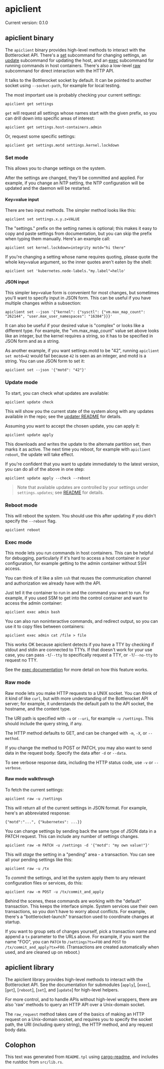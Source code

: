 # apiclient

Current version: 0.1.0

## apiclient binary

The `apiclient` binary provides high-level methods to interact with the Bottlerocket API.
There's a [set](#set-mode) subcommand for changing settings, an [update](#update-mode) subcommand for updating the host, and an [exec](#exec-mode) subcommand for running commands in host containers.
There's also a low-level [raw](#raw-mode) subcommand for direct interaction with the HTTP API.

It talks to the Bottlerocket socket by default.
It can be pointed to another socket using `--socket-path`, for example for local testing.

The most important use is probably checking your current settings:

```
apiclient get settings
```

`get` will request all settings whose names start with the given prefix, so you can drill down into specific areas of interest:
```
apiclient get settings.host-containers.admin
```

Or, request some specific settings:
```
apiclient get settings.motd settings.kernel.lockdown
```

### Set mode

This allows you to change settings on the system.

After the settings are changed, they'll be committed and applied.
For example, if you change an NTP setting, the NTP configuration will be updated and the daemon will be restarted.

#### Key=value input

There are two input methods.
The simpler method looks like this:

```
apiclient set settings.x.y.z=VALUE
```

The "settings." prefix on the setting names is optional; this makes it easy to copy and paste settings from documentation, but you can skip the prefix when typing them manually.
Here's an example call:

```
apiclient set kernel.lockdown=integrity motd="hi there"
```

If you're changing a setting whose name requires quoting, please quote the whole key=value argument, so the inner quotes aren't eaten by the shell:

```
apiclient set 'kubernetes.node-labels."my.label"=hello'
```

#### JSON input

This simpler key=value form is convenient for most changes, but sometimes you'll want to specify input in JSON form.
This can be useful if you have multiple changes within a subsection:

```
apiclient set --json '{"kernel": {"sysctl": {"vm.max_map_count": "262144", "user.max_user_namespaces": "16384"}}}'
```

It can also be useful if your desired value is "complex" or looks like a different type.
For example, the "vm.max_map_count" value set above looks like an integer, but the kernel requires a string, so it has to be specified in JSON form and as a string.

As another example, if you want settings.motd to be "42", running `apiclient set motd=42` would fail because `42` is seen as an integer, and motd is a string.
You can use JSON form to set it:

```
apiclient set --json '{"motd": "42"}'
```

### Update mode

To start, you can check what updates are available:

```
apiclient update check
```

This will show you the current state of the system along with any updates available in the repo; see the [updater README](../../updater/README.md#walkthrough) for details.

Assuming you want to accept the chosen update, you can apply it:

```
apiclient update apply
```

This downloads and writes the update to the alternate partition set, then marks it as active.
The next time you reboot, for example with `apiclient reboot`, the update will take effect.

If you're confident that you want to update immediately to the latest version, you can do all of the above in one step:

```
apiclient update apply --check --reboot
```

> Note that available updates are controlled by your settings under `settings.updates`; see [README](../../../README.md#updates-settings) for details.

### Reboot mode

This will reboot the system.
You should use this after updating if you didn't specify the `--reboot` flag.

```
apiclient reboot
```

### Exec mode

This mode lets you run commands in host containers.
This can be helpful for debugging, particularly if it's hard to access a host container in your configuration, for example getting to the admin container without SSH access.

You can think of it like a slim `ssh` that reuses the communication channel and authorization we already have with the API.

Just tell it the container to run in and the command you want to run.
For example, if you used SSM to get into the control container and want to access the admin container:
```
apiclient exec admin bash
```

You can also run noninteractive commands, and redirect output, so you can use it to copy files between containers:
```
apiclient exec admin cat /file > file
```

This works OK because apiclient detects if you have a TTY by checking if stdout and stdin are connected to TTYs.
If that doesn't work for your use case, you can pass `-t`/`--tty` to specifically request a TTY, or `-T`/`--no-tty` to request no TTY.

See the [exec documentation](../api-exec.md) for more detail on how this feature works.

### Raw mode

Raw mode lets you make HTTP requests to a UNIX socket.
You can think of it kind of like `curl`, but with more understanding of the Bottlerocket API server; for example, it understands the default path to the API socket, the hostname, and the content type.

The URI path is specified with `-u` or `--uri`, for example `-u /settings`.
This should include the query string, if any.

The HTTP method defaults to GET, and can be changed with `-m`, `-X`, or `--method`.

If you change the method to POST or PATCH, you may also want to send data in the request body.
Specify the data after `-d` or `--data`.

To see verbose response data, including the HTTP status code, use `-v` or `--verbose`.

#### Raw mode walkthrough

To fetch the current settings:

```
apiclient raw -u /settings
```

This will return all of the current settings in JSON format.
For example, here's an abbreviated response:
```
{"motd":"...", {"kubernetes": ...}}
```

You can change settings by sending back the same type of JSON data in a PATCH request.
This can include any number of settings changes.
```
apiclient raw -m PATCH -u /settings -d '{"motd": "my own value!"}'
```

This will *stage* the setting in a "pending" area - a transaction.
You can see all your pending settings like this:
```
apiclient raw -u /tx
```

To *commit* the settings, and let the system apply them to any relevant configuration files or services, do this:
```
apiclient raw -m POST -u /tx/commit_and_apply
```

Behind the scenes, these commands are working with the "default" transaction.
This keeps the interface simple.
System services use their own transactions, so you don't have to worry about conflicts.
For example, there's a "bottlerocket-launch" transaction used to coordinate changes at startup.

If you want to group sets of changes yourself, pick a transaction name and append a `tx` parameter to the URLs above.
For example, if you want the name "FOO", you can `PATCH` to `/settings?tx=FOO` and `POST` to `/tx/commit_and_apply?tx=FOO`.
(Transactions are created automatically when used, and are cleaned up on reboot.)

## apiclient library

The apiclient library provides high-level methods to interact with the Bottlerocket API.  See
the documentation for submodules [`apply`], [`exec`], [`get`], [`reboot`], [`set`], and
[`update`] for high-level helpers.

For more control, and to handle APIs without high-level wrappers, there are also 'raw' methods
to query an HTTP API over a Unix-domain socket.

The `raw_request` method takes care of the basics of making an HTTP request on a Unix-domain
socket, and requires you to specify the socket path, the URI (including query string), the
HTTP method, and any request body data.

## Colophon

This text was generated from `README.tpl` using [cargo-readme](https://crates.io/crates/cargo-readme), and includes the rustdoc from `src/lib.rs`.
